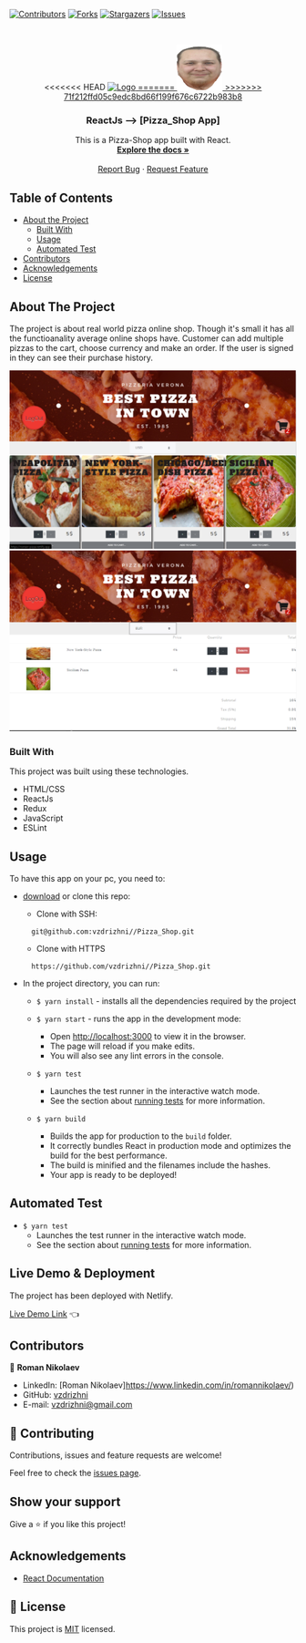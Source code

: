 <!--
*** Thanks for checking out this README Template. If you have a suggestion that would
*** make this better, please fork the repo and create a pull request or simply open
*** an issue with the tag "enhancement".
*** Thanks again! Now go create something AMAZING! :D
-->

<!-- PROJECT SHIELDS -->
<!--
*** I'm using markdown "reference style" links for readability.
*** Reference links are enclosed in brackets [ ] instead of parentheses ( ).
*** See the bottom of this document for the declaration of the reference variables
*** for contributors-url, forks-url, etc. This is an optional, concise syntax you may use.
*** https://www.markdownguide.org/basic-syntax/#reference-style-links
-->
[![Contributors][contributors-shield]][contributors-url]
[![Forks][forks-shield]][forks-url]
[![Stargazers][stars-shield]][stars-url]
[![Issues][issues-shield]][issues-url]


<!-- PROJECT LOGO -->
<br />
<p align="center">
<<<<<<< HEAD
  <a href="https://github.com/vzdrizhni//Pizza_Shop">
    <img src="src/assets/nick.png" alt="Logo" width="80" height="80">
=======
  <a href="https://github.com/vzdrizhni/Pizza-Shop">
    <img src="src/assets/pictures/nick.png" alt="Logo" width="80" height="80">
>>>>>>> 71f212ffd05c9edc8bd66f199f676c6722b983b8
  </a>

  <h3 align="center">ReactJs --> [Pizza_Shop App]</h3>

  <p align="center">
    This is a Pizza-Shop app built with React.
    <br />
    <a href="https://github.com/vzdrizhni//Pizza_Shop"><strong>Explore the docs »</strong></a>
    <br />
    <br />
    <a href="https://github.com/vzdrizhni//Pizza_Shop/issues">Report Bug</a>
    ·
    <a href="https://github.com/vzdrizhni//Pizza_Shop/issues">Request Feature</a>
  </p>
</p>

<!-- TABLE OF CONTENTS -->
## Table of Contents

* [About the Project](#about-the-project)
  * [Built With](#built-with)
  * [Usage](#usage)
  * [Automated Test](#automated-test)
* [Contributors](#contributors)
* [Acknowledgements](#acknowledgements)
* [License](#license)

<!-- ABOUT THE PROJECT -->
## About The Project
The project is about real world pizza online shop. Though it's small it has all the functioanality average online shops have. Customer can add multiple pizzas to the cart, choose currency and make an order. If the user is signed in they can see their purchase history.

![screenshot-1](src/assets/pictures/Screenshot1.PNG)
![screenshot-2](src/assets/pictures/Screenshot2.PNG)

### Built With
This project was built using these technologies.
* HTML/CSS
* ReactJs
* Redux
* JavaScript
* ESLint

<!-- INSTALLATION -->
## Usage

To have this app on your pc, you need to:
* [download](https://github.com/vzdrizhni//Pizza_Shop/archive/develop.zip) or clone this repo:
  - Clone with SSH:
  ```
    git@github.com:vzdrizhni//Pizza_Shop.git
  ```
  - Clone with HTTPS
  ```
    https://github.com/vzdrizhni//Pizza_Shop.git
  ```

* In the project directory, you can run:

  - `$ yarn install` - installs all the dependencies required by the project

  - `$ yarn start` - runs the app in the development mode:
    - Open [http://localhost:3000](http://localhost:3000) to view it in the browser.
    - The page will reload if you make edits.
    - You will also see any lint errors in the console.

  - `$ yarn test`
    - Launches the test runner in the interactive watch mode.
    - See the section about [running tests](https://facebook.github.io/create-react-app/docs/running-tests) for more information.

  - `$ yarn build`
    - Builds the app for production to the `build` folder.
    - It correctly bundles React in production mode and optimizes the build for the best performance.
    - The build is minified and the filenames include the hashes.
    - Your app is ready to be deployed!

## Automated Test
 - `$ yarn test`
    - Launches the test runner in the interactive watch mode.<br />
    - See the section about [running tests](https://facebook.github.io/create-react-app/docs/running-tests) for more information.

## Live Demo & Deployment
The project has been deployed with Netlify.

[Live Demo Link](https://roman-pizza.netlify.app/) :point_left:

<!-- CONTACT -->
## Contributors

👤 **Roman Nikolaev**

- LinkedIn: [Roman Nikolaev]https://www.linkedin.com/in/romannikolaev/)
- GitHub: [vzdrizhni](https://github.com/vzdrizhni)
- E-mail: vzdrizhni@gmail.com

## :handshake: Contributing

Contributions, issues and feature requests are welcome!

Feel free to check the [issues page](https://github.com/vzdrizhni//Pizza_Shop/issues).

## Show your support

Give a :star: if you like this project!

<!-- ACKNOWLEDGEMENTS -->
## Acknowledgements
* [React Documentation](https://reactjs.org/docs/getting-started.html)

<!-- MARKDOWN LINKS & IMAGES -->
<!-- https://www.markdownguide.org/basic-syntax/#reference-style-links -->
[contributors-shield]: https://img.shields.io/github/contributors/vzdrizhni/Pizza_Shop.svg?style=flat-square
[contributors-url]: https://github.com/vzdrizhni/Pizza_Shop/graphs/contributors
[forks-shield]: https://img.shields.io/github/forks/vzdrizhni/Pizza_Shop.svg?style=flat-square
[forks-url]: https://github.com/vzdrizhni/Pizza_Shop/network/members
[stars-shield]: https://img.shields.io/github/stars/vzdrizhni/Pizza_Shop.svg?style=flat-square
[stars-url]: https://github.com/vzdrizhni/Pizza_Shop/stargazers
[issues-shield]: https://img.shields.io/github/issues/vzdrizhni/Pizza_Shop.svg?style=flat-square
[issues-url]: https://github.com/vzdrizhni/Pizza_Shop/issues

## 📝 License

This project is [MIT](https://opensource.org/licenses/MIT) licensed.
